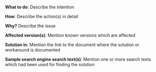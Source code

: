 **What to do**:
  Describe the intention

**How**:
  Describe the action(s) in detail

**Why?**
  Describe the issue

**Affected version(s)**:
  Mention known versions which are affected

**Solution in**:
  Mention the link to the document where the solution or workaround is documented

**Sample search engine search text(s)**:
  Mention one or more search texts which had been used for finding the solution
